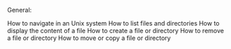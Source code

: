General:

How to navigate in an Unix system
How to list files and directories
How to display the content of a file
How to create a file or directory
How to remove a file or directory
How to move or copy a file or directory
